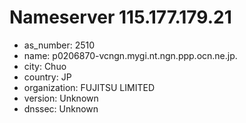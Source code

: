 # Nameserver 115.177.179.21

* as_number: 2510
* name: p0206870-vcngn.mygi.nt.ngn.ppp.ocn.ne.jp.
* city: Chuo
* country: JP
* organization: FUJITSU LIMITED
* version: Unknown
* dnssec: Unknown
